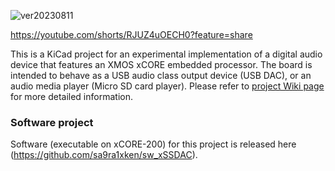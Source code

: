 ![ver20230811](https://github.com/sa9ra1xken/hw_xSSDAC/assets/150714506/52e0ba85-8282-44b6-b5c1-418d23c35438)

https://youtube.com/shorts/RJUZ4uOECH0?feature=share

This is a KiCad project for an experimental implementation of a digital audio device that features an XMOS xCORE embedded processor.
The board is intended to behave as a USB audio class output device (USB DAC), or an audio media player (Micro SD card player). 
Please refer to [project Wiki page](https://github.com/sa9ra1xken/hw_xSSDAC/wiki) for more detailed information.

### Software project
Software (executable on xCORE-200) for this project is released here (https://github.com/sa9ra1xken/sw_xSSDAC).
